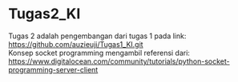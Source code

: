 # Tugas2_KI

Tugas 2 adalah pengembangan dari tugas 1 pada link: https://github.com/auzieuji/Tugas1_KI.git <br>
Konsep socket programming mengambil referensi dari: https://www.digitalocean.com/community/tutorials/python-socket-programming-server-client
